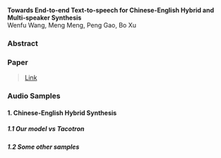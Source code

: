 **Towards End-to-end Text-to-speech for Chinese-English Hybrid and Multi-speaker Synthesis**   
Wenfu Wang, Meng Meng, Peng Gao, Bo Xu

### Abstract

### Paper
>[Link](http://www.baidu.com)

### Audio Samples
#### 1. Chinese-English Hybrid Synthesis
##### 1.1 Our model *vs* Tacotron

##### 1.2 Some other samples
